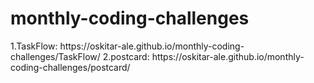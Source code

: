 # monthly-coding-challenges
<div align="left" >
  1.TaskFlow: https://oskitar-ale.github.io/monthly-coding-challenges/TaskFlow/
  2.postcard: https://oskitar-ale.github.io/monthly-coding-challenges/postcard/
</div> 
